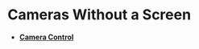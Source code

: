 # Cameras Without a Screen<a name="EN-US_TOPIC_0000001157319403"></a>

-   **[Camera Control](camera-control.md)**  


